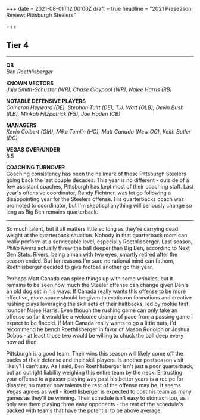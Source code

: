 +++
date = 2021-08-01T12:00:00Z
draft = true
headline = "2021 Preseason Review: Pittsburgh Steelers"

+++
## Tier 4

***

**QB**  
_Ben Roethlisberger_

**KNOWN VECTORS**  
_Juju Smith-Schuster (WR), Chase Claypool (WR), Najee Harris (RB)_

**NOTABLE DEFENSIVE PLAYERS**  
_Cameron Heyward (DE), Stephon Tuitt (DE), T.J. Watt (OLB), Devin Bush (ILB), Minkah Fitzpatrick (FS), Joe Haden (CB)_

**MANAGERS**  
_Kevin Colbert (GM), Mike Tomlin (HC), Matt Canada (New OC), Keith Butler (DC)_

**VEGAS OVER/UNDER**  
8\.5

**COACHING TURNOVER**  
Coaching consistency has been the hallmark of these Pittsburgh Steelers going back the last couple decades. This year is no different - outside of a few assistant coaches, Pittsburgh has kept most of their coaching staff. Last year's offensive coordinator, Randy Fichtner, was let go following a disappointing year for the Steelers offense. His quarterbacks coach was promoted to coordinator, but I'm skeptical anything will seriously change so long as Big Ben remains quarterback.  

***

So much talent, but it all matters little so long as they're carrying dead weight at the quarterback situation. Nobody in that quarterback room can really perform at a serviceable level, especially Roethlisberger. Last season, _Philip Rivers_ actually threw the ball deeper than Big Ben, according to Next Gen Stats. Rivers, being a man with two eyes, smartly retired after the season ended. But for reasons I'm sure no rational mind can fathom, Roethlisberger decided to give football another go this year.

Perhaps Matt Canada can spice things up with some wrinkles, but it remains to be seen how much the Steeler offense can change given Ben's an old dog set in his ways. If Canada really wants this offense to be more effective, more space should be given to exotic run formations and creative rushing plays leveraging the skill sets of their halfbacks, led by rookie first rounder Najee Harris. Even though the rushing game can only take an offense so far it would be a welcome change of pace from a passing game I expect to be flaccid. If Matt Canada really wants to go a little nuts, I'd recommend he bench Roethlisberger in favor of Mason Rudolph or Joshua Dobbs - at least those two would be willing to chuck the ball deep every now ad then.

Pittsburgh is a good team. Their wins this season will likely come off the backs of their defense and their skill players. Is another postseason visit likely? I can't say. As I said, Ben Roethlisberger isn't just a poor quarterback, but an outright liability weighing this entire team by the neck. Entrusting your offense to a passer playing way past his better years is a recipe for disaster, no matter how talents the rest of the offense may be. It seems Vegas agrees as well - Roethlisberger is expected to cost his team as many games as they'll be winning. Their schedule isn't easy to stomach too, as I only see them playing three easy opponents - the rest of the schedule's packed with teams that have the potential to be above average.